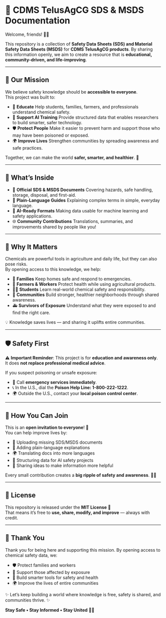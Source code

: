 # 🌱 CDMS TelusAgCG SDS & MSDS Documentation

Welcome, friends! 👋✨

This repository is a collection of **Safety Data Sheets (SDS) and Material Safety Data Sheets (MSDS)** for **CDMS TelusAgCG products**. By sharing this information openly, we aim to create a resource that is **educational, community-driven, and life-improving**.

---

## 🎯 Our Mission

We believe safety knowledge should be **accessible to everyone**.  
This project was built to:

- 📖 **Educate** Help students, families, farmers, and professionals understand chemical safety.
- 🤖 **Support AI Training** Provide structured data that enables researchers to build smarter, safer technology.
- 🛡️ **Protect People** Make it easier to prevent harm and support those who may have been poisoned or exposed.
- 🌍 **Improve Lives** Strengthen communities by spreading awareness and safe practices.

Together, we can make the world **safer, smarter, and healthier**. 💙

---

## 📘 What’s Inside

- 📑 **Official SDS & MSDS Documents** Covering hazards, safe handling, storage, disposal, and first-aid.
- 🌟 **Plain-Language Guides** Explaining complex terms in simple, everyday language.
- 🤖 **AI-Ready Formats** Making data usable for machine learning and safety applications.
- 🌐 **Community Contributions** Translations, summaries, and improvements shared by people like you!

---

## 🌟 Why It Matters

Chemicals are powerful tools in agriculture and daily life, but they can also pose risks.  
By opening access to this knowledge, we help:

- 🏡 **Families** Keep homes safe and respond to emergencies.
- 🚜 **Farmers & Workers** Protect health while using agricultural products.
- 🧑‍🎓 **Students** Learn real-world chemical safety and responsibility.
- 🤝 **Communities** Build stronger, healthier neighborhoods through shared awareness.
- 🚑 **Survivors of Exposure** Understand what they were exposed to and find the right care.

💡 Knowledge saves lives — and sharing it uplifts entire communities.

---

## 🛡️ Safety First

⚠️ **Important Reminder**: This project is for **education and awareness only**. It does **not replace professional medical advice**.

If you suspect poisoning or unsafe exposure:

- 🚨 Call **emergency services immediately**.
- 📞 In the U.S., dial the **Poison Help Line: 1-800-222-1222**.
- 🌍 Outside the U.S., contact your **local poison control center**.

---

## 🤝 How You Can Join

This is an **open invitation to everyone**! 🎉  
You can help improve lives by:

- 📑 Uploading missing SDS/MSDS documents
- 📝 Adding plain-language explanations
- 🌍 Translating docs into more languages
- 🤖 Structuring data for AI safety projects
- 💬 Sharing ideas to make information more helpful

Every small contribution creates a **big ripple of safety and awareness**. 🌊💙

---

## 📜 License

This repository is released under the **MIT License** 🪪  
That means it’s free to **use, share, modify, and improve** — always with credit.

---

## 🙏 Thank You

Thank you for being here and supporting this mission. By opening access to chemical safety data, we:

- 🛡️ Protect families and workers
- 💙 Support those affected by exposure
- 🤖 Build smarter tools for safety and health
- 🌍 Improve the lives of entire communities

✨ Let’s keep building a world where knowledge is free, safety is shared, and communities thrive. ✨

**Stay Safe • Stay Informed • Stay United** 🌱💙
